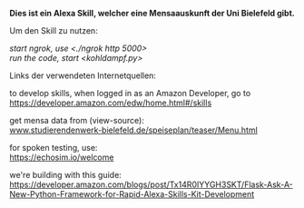 **Dies ist ein Alexa Skill, welcher eine Mensaauskunft der Uni Bielefeld gibt.**


Um den Skill zu nutzen:

*start ngrok, use 		<./ngrok http 5000>*  
*run the code, start 	<kohldampf.py>*


Links der verwendeten Internetquellen:

to develop skills, when logged in as an Amazon Developer, go to 
https://developer.amazon.com/edw/home.html#/skills

get mensa data from  (view-source):  
www.studierendenwerk-bielefeld.de/speiseplan/teaser/Menu.html

for spoken testing, use:  
https://echosim.io/welcome

we're building with this guide:  
https://developer.amazon.com/blogs/post/Tx14R0IYYGH3SKT/Flask-Ask-A-New-Python-Framework-for-Rapid-Alexa-Skills-Kit-Development